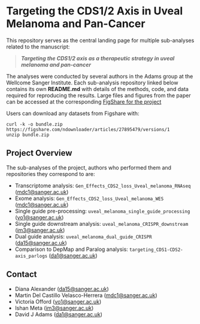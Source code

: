 # Targeting the CDS1/2 Axis in Uveal Melanoma and Pan-Cancer

This repository serves as the central landing page for multiple sub-analyses related to the manuscript:

> **_Targeting the CDS1/2 axis as a therapeutic strategy in uveal melanoma and pan-cancer_**

The analyses were conducted by several authors in the Adams group at the Wellcome Sanger Institute. Each sub-analysis repository linked below contains its own **README.md** with details of the methods, code, and data required for reproducing the results. Large files and figures from the paper can be accessed at the corresponding [FigShare for the project](https://figshare.com/projects/Targeting_the_CDS1_2_axis_as_a_therapeutic_strategy_in_uveal_melanoma_and_pan_cancer/184459)

Users can download any datasets from Figshare with: 
```
curl -k -o bundle.zip https://figshare.com/ndownloader/articles/27895479/versions/1
unzip bundle.zip
```

## Project Overview

The sub-analyses of the project, authors who performed them and repositories they correspond to are:  
- Transcriptome analysis: `Gen_Effects_CDS2_loss_Uveal_melanoma_RNAseq` (mdc1@sanger.ac.uk)
- Exome analysis: `Gen_Effects_CDS2_loss_Uveal_melanoma_WES` (mdc1@sanger.ac.uk)
- Single guide pre-processing: `uveal_melanoma_single_guide_processing` (vo1@sanger.ac.uk)
- Single guide downstream analysis: `uveal_melanoma_CRISPR_downstream` (im3@sanger.ac.uk)
- Dual guide analysis: `uveal_melanoma_dual_guide_CRISPR` (da15@sanger.ac.uk)
- Comparison to DepMap and Paralog analysis: `targeting_CDS1-CDS2-axis_parlogs` (da1@sanger.ac.uk)


## Contact 

- Diana Alexander (<da15@sanger.ac.uk>)
- Martin Del Castillo Velasco-Herrera (<mdc1@sanger.ac.uk>)
- Victoria Offord (<vo1@sanger.ac.uk>) 
- Ishan Meta (<im3@sanger.ac.uk>) 
- David J Adams (<da1@sanger.ac.uk>)